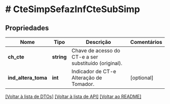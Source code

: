 # # CteSimpSefazInfCteSubSimp

## Propriedades

Nome | Tipo | Descrição | Comentários
------------ | ------------- | ------------- | -------------
**ch_cte** | **string** | Chave de acesso do CT-e a ser substituído (original). |
**ind_altera_toma** | **int** | Indicador de CT-e Alteração de Tomador. | [optional]

[[Voltar à lista de DTOs]](../../README.md#models) [[Voltar à lista de API]](../../README.md#endpoints) [[Voltar ao README]](../../README.md)
